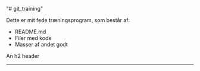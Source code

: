 "# git_training"

Dette er mit fede træningsprogram, som består af:

  * README.md
  * Filer med kode
  * Masser af andet godt

An h2 header
____________
